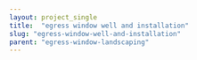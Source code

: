 ```yaml
---
layout: project_single
title:  "egress window well and installation"
slug: "egress-window-well-and-installation"
parent: "egress-window-landscaping"
---
```

 